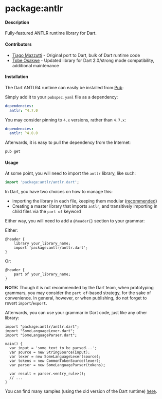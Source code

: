 # package:antlr

#### Description
Fully-featured ANTLR runtime library for Dart.

#### Contributors
* [Tiago Mazzutti](https://github.com/tiagomazzutti) - Original port to Dart, bulk of Dart runtime code
* [Tobe Osakwe](https://github.com/thosakwe) - Updated library for Dart 2.0/strong mode compatibility,
additional maintenance


#### Installation
The Dart ANTLR4 runtime can easily be installed from
[Pub](https://pub.dartlang.org/packages/antlr4):

Simply add it to your `pubspec.yaml` file as a dependency:

```yaml
dependencies:
  antlr: ^4.7.0
```

You may consider pinning to `4.x` versions, rather than `4.7.x`:

```yaml
dependencies:
  antlr: ^4.0.0
```

Afterwards, it is easy to pull the dependency from the Internet:

```bash
pub get
```

#### Usage
At some point, you will need to import the `antlr` library, like such:

```dart
import 'package:antlr/antlr.dart';
```

In Dart, you have two choices on how to manage this:
* Importing the library in each file, keeping them modular
([recommended](https://www.dartlang.org/guides/libraries/create-library-packages))
* Creating a master library that imports `antlr`, and transitively importing in child files via the
`part of` keyword

Either way, you will need to add a `@header{}` section to your grammar:
   
Either:

```
@header {
    library your_library_name;
    import 'package:antlr/antlr.dart';
}
```

Or: 
```
@header {
    part of your_library_name;
}
```

**NOTE:** Though it is not recommended by the Dart team, when prototyping grammars, you may consider
the `part of`-based strategy, for the sake of convenience. In general, however, or when publishing,
do not forget to revert `import`/`export`.

Afterwards, you can use your grammar in Dart code, just like any other library:

```
import "package:antlr/antlr.dart";
import "SomeLanguageLexer.dart";
import "SomeLanguageParser.dart";

main() {
  var input = 'some text to be parsed...';
  var source = new StringSource(input);
  var lexer = new SomeLanguageLexer(source);
  var tokens = new CommonTokenSource(lexer);
  var parser = new SomeLanguageParser(tokens);

  var result = parser.<entry_rule>();    
  // ...
}
```

You can find many samples (using the old version of the Dart runtime)
[here](https://github.com/tiagomazzutti/antlr4dart/tree/master/web).